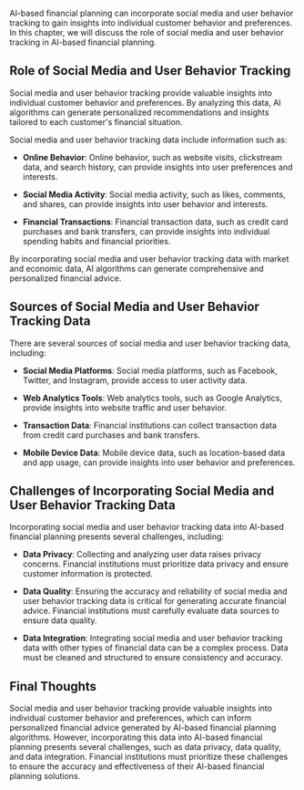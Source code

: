 
AI-based financial planning can incorporate social media and user behavior tracking to gain insights into individual customer behavior and preferences. In this chapter, we will discuss the role of social media and user behavior tracking in AI-based financial planning.

Role of Social Media and User Behavior Tracking
-----------------------------------------------

Social media and user behavior tracking provide valuable insights into individual customer behavior and preferences. By analyzing this data, AI algorithms can generate personalized recommendations and insights tailored to each customer's financial situation.

Social media and user behavior tracking data include information such as:

* **Online Behavior**: Online behavior, such as website visits, clickstream data, and search history, can provide insights into user preferences and interests.

* **Social Media Activity**: Social media activity, such as likes, comments, and shares, can provide insights into user behavior and interests.

* **Financial Transactions**: Financial transaction data, such as credit card purchases and bank transfers, can provide insights into individual spending habits and financial priorities.

By incorporating social media and user behavior tracking data with market and economic data, AI algorithms can generate comprehensive and personalized financial advice.

Sources of Social Media and User Behavior Tracking Data
-------------------------------------------------------

There are several sources of social media and user behavior tracking data, including:

* **Social Media Platforms**: Social media platforms, such as Facebook, Twitter, and Instagram, provide access to user activity data.

* **Web Analytics Tools**: Web analytics tools, such as Google Analytics, provide insights into website traffic and user behavior.

* **Transaction Data**: Financial institutions can collect transaction data from credit card purchases and bank transfers.

* **Mobile Device Data**: Mobile device data, such as location-based data and app usage, can provide insights into user behavior and preferences.

Challenges of Incorporating Social Media and User Behavior Tracking Data
------------------------------------------------------------------------

Incorporating social media and user behavior tracking data into AI-based financial planning presents several challenges, including:

* **Data Privacy**: Collecting and analyzing user data raises privacy concerns. Financial institutions must prioritize data privacy and ensure customer information is protected.

* **Data Quality**: Ensuring the accuracy and reliability of social media and user behavior tracking data is critical for generating accurate financial advice. Financial institutions must carefully evaluate data sources to ensure data quality.

* **Data Integration**: Integrating social media and user behavior tracking data with other types of financial data can be a complex process. Data must be cleaned and structured to ensure consistency and accuracy.

Final Thoughts
--------------

Social media and user behavior tracking provide valuable insights into individual customer behavior and preferences, which can inform personalized financial advice generated by AI-based financial planning algorithms. However, incorporating this data into AI-based financial planning presents several challenges, such as data privacy, data quality, and data integration. Financial institutions must prioritize these challenges to ensure the accuracy and effectiveness of their AI-based financial planning solutions.
